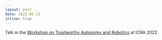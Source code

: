```yaml
---
layout: post
date: 2022-05-23
inline: true
---
```


Talk in the [Workshop on Trustworthy Autonomy and Robotics](http://seasondepth-challenge.org/index/#workshop) at ICRA 2022
